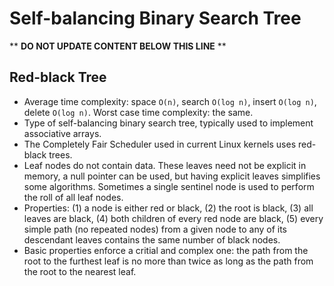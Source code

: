 Self-balancing Binary Search Tree
=================================

** **DO NOT UPDATE CONTENT BELOW THIS LINE** **

Red-black Tree
--------------

* Average time complexity: space `O(n)`, search `O(log n)`, insert `O(log n)`, delete `O(log n)`. Worst case time complexity: the same.
* Type of self-balancing binary search tree, typically used to implement associative arrays.
* The Completely Fair Scheduler used in current Linux kernels uses red-black trees.
* Leaf nodes do not contain data. These leaves need not be explicit in memory, a null pointer can be used, but having explicit leaves simplifies some algorithms. Sometimes a single sentinel node is used to perform the roll of all leaf nodes.
* Properties: (1) a node is either red or black, (2) the root is black, (3) all leaves are black, (4) both children of every red node are black, (5) every simple path (no repeated nodes) from a given node to any of its descendant leaves contains the same number of black nodes.
* Basic properties enforce a critial and complex one: the path from the root to the furthest leaf is no more than twice as long as the path from the root to the nearest leaf.

